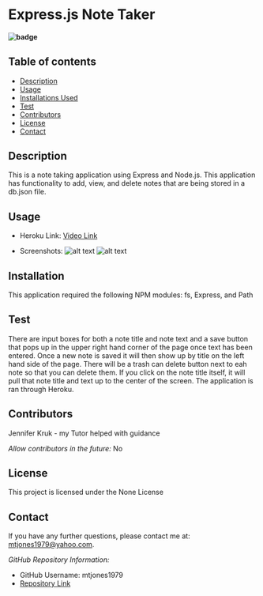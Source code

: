 # Express.js Note Taker

  #### ![badge](https://img.shields.io/badge/License-None-blue.svg)
  
  ## Table of contents
  
  * [Description](#Description)
  * [Usage](#Usage)
  * [Installations Used](#Installation)
  * [Test](#Test)
  * [Contributors](#Contributors)
  * [License](#License)
  * [Contact](#Contact) 
  
  ## Description 
  This is a note taking application using Express and Node.js. This application has functionality to add, view, and delete notes that are being stored in a db.json file.

  ## Usage
  
  * Heroku Link:
  [Video Link](https://thawing-tor-44424.herokuapp.com/notes)
  
  * Screenshots:
  ![alt text](https://user-images.githubusercontent.com/74076318/111844384-f29eca80-88d0-11eb-83f7-34e63fce4e65.png)
  ![alt text](https://user-images.githubusercontent.com/74076318/111844319-caaf6700-88d0-11eb-9549-ea02ce78239e.png)

  ## Installation
  This application required the following NPM modules: fs, Express, and Path

  ## Test
  There are input boxes for both a note title and note text and a save button that pops up in the upper right hand corner of the page once text has been entered. Once a new note is saved it will then show up by title on the left hand side of the page. There will be a trash can delete button next to eah note so that you can delete them. If you click on the note title itself, it will pull that note title and text up to the center of the screen.
  The application is ran through Heroku.

  ## Contributors
  Jennifer Kruk - my Tutor helped with guidance
  
  *Allow contributors in the future:* 
  No
  
  ## License
  This project is licensed under the None License
    
  ## Contact
  If you have any further questions, please contact me at: mtjones1979@yahoo.com.
    
  *GitHub Repository Information:*
  * GitHub Username: mtjones1979
  * [Repository Link](https://github.com/mtjones1979/Express.js-Note-Taker)
  